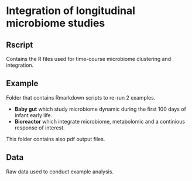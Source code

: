 # Integration of longitudinal microbiome studies 

## Rscript

Contains the R files used for time-course microbiome clustering and integration.

## Example

Folder that contains Rmarkdown scripts to re-run 2 examples. 

 * **Baby gut** which study microbiome dynamic during the first 100 days of infant early life.
 * **Bioreactor** which integrate microbiome, metabolomic and a continious response of interest. 

This folder contains also pdf output files.

## Data

Raw data used to conduct example analysis.

